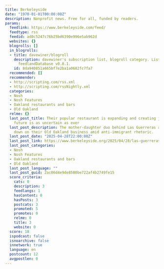 ```yaml
---
title: Berkeleyside
date: "1970-01-01T00:00:00Z"
description: Nonprofit news. Free for all, funded by readers.
params:
  feedlink: https://www.berkeleyside.com/feed/
  feedtype: rss
  feedid: ad0c5247c76b25bd6390e996e5ab962d
  websites: {}
  blogrolls: []
  in_blogrolls:
  - title: davewiner/blogroll
    description: davewiner's subscription list, blogroll category. List created by
      feedlandDatabase v0.8.1.
    id: 8da940851a665bf7e2ba1a0682fc7fa7
  recommended: []
  recommender:
  - http://scripting.com/rss.xml
  - http://scripting.com/rssNightly.xml
  categories:
  - Nosh
  - Nosh Features
  - Oakland restaurants and bars
  - Old Oakland
  relme: {}
  last_post_title: Their popular restaurant is expanding and creating jobs, but their
    future is as uncertain as ever
  last_post_description: The mother-daughter duo behind Las Guerreras are doubling
    down on their Old Oakland business amid anti-immigrant rhetoric.
  last_post_date: "2025-04-28T22:00:00Z"
  last_post_link: https://www.berkeleyside.org/2025/04/28/las-guerreras-oakland-anti-immigrant-rhetoric
  last_post_categories:
  - Nosh
  - Nosh Features
  - Oakland restaurants and bars
  - Old Oakland
  last_post_language: ""
  last_post_guid: 2ac06d4e9de8580be722af4b2749fe15
  score_criteria:
    cats: 0
    description: 3
    feedlangs: 1
    hasContent: 0
    hasPosts: 3
    postcats: 3
    promoted: 5
    promotes: 0
    relme: 0
    title: 3
    website: 0
  score: 18
  ispodcast: false
  isnoarchive: false
  innetwork: true
  language: en
  postcount: 12
  avgpostlen: 0
---
```

